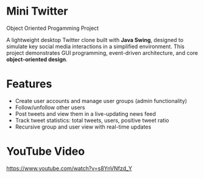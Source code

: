 # Mini Twitter
Object Oriented Progamming Project

A lightweight desktop Twitter clone built with **Java Swing**, designed to simulate key social media interactions in a simplified environment. This project demonstrates GUI programming, event-driven architecture, and core **object-oriented design**.

# Features
- Create user accounts and manage user groups (admin functionality)
- Follow/unfollow other users
- Post tweets and view them in a live-updating news feed
- Track tweet statistics: total tweets, users, positive tweet ratio
- Recursive group and user view with real-time updates


# YouTube Video
https://www.youtube.com/watch?v=s8YnVNfzd_Y
